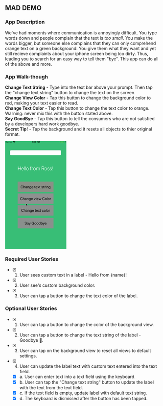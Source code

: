 ## MAD DEMO

### App Description
We've had moments where communication is annoyingly difficult. You type words down and people complain that the text is <i>too small</i>. You make the words bigger, but someone else complains that they can only comprehend orange text on a green background. You give them what they want and yet still recieve complaints about your iphone screen being too dirty. Thus, leading you to search for an easy way to tell them "bye". This app can do all of the above and more.

### App Walk-though
<b>Change Text String</b> - Type into the text bar above your prompt. Then tap the "change text string" button to change the text on the screen.<br />
<b>Change View Color</b> - Tap this button to change the background color to red, making your text easier to read.<br />
<b>Change Text Color</b> - Tap this button to change the text color to orange. Warning: never mix this with the button stated above.<br />
<b>Say GoodBye</b> - Tap this button to tell the consumers who are not satisfied by a developers hard work goodbye.<br />
<b>Secret Tip!</b> - Tap the background and it resets all objects to thier original format.<br />
          

<img src="MadDemo.gif" width=200 align = "middle"><br>


### Required User Stories
- [x] 1. User sees custom text in a label - Hello from {name}!
- [x] 2. User see's custom background color.
- [x] 3. User can tap a button to change the text color of the label.

### Optional User Stories
- [x] 1. User can tap a button to change the color of the background view.
- [x] 2. User can tap a button to change the text string of the label - Goodbye 👋.
- [x] 3. User can tap on the background view to reset all views to default settings.
- [x] 4. User can update the label text with custom text entered into the text field.
   - [x] a. User can enter text into a text field using the keyboard.
   - [x] b. User can tap the "Change text string" button to update the label with the text from the text field.
   - [x] c. If the text field is empty, update label with default text string.
   - [x] d. The keyboard is dismissed after the button has been tapped.
